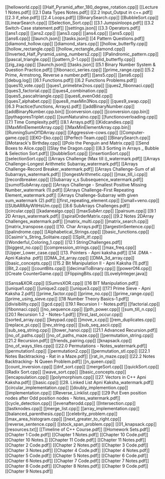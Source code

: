 [[helloworld.cpp]]
[[Half_Pyramid_after_180_degree_rotation.cpp]]
[[Lecture 1 Notes.pdf]]
[[2.1 Data Types Notes.pdf]]
[[2.2 Input_Output in c++.pdf]]
[[2.3 if_else.pdf]]
[[2.4 Loops.pdf]]
[[BinarySearch.cpp]]
[[BubbleSort.cpp]]
[[LinearSearch.cpp]]
[[Selection_Sort.cpp]]
[[3.1 Jumpsinloops.pdf]]
[[3.2 Switch-Case statement.pdf]]
[[settings.json]]
[[3.3 Operators.pdf]]
[[ans1.cpp]]
[[ans2.cpp]]
[[ans3.cpp]]
[[ans4.cpp]]
[[ans5.cpp]]
[[ans6.cpp]]
[[launch.json]]
[[tasks.json]]
[[4 Pattern Questions.pdf]]
[[diamond_hollow.cpp]]
[[diamond_stars.cpp]]
[[hollow_butterfly.cpp]]
[[hollow_rectangle.cpp]]
[[hollow_rectangle_diamond.cpp]]
[[Inverted_Half_Pyramid_using_numbers2.cpp]]
[[Palindromic_pattern.cpp]]
[[pascal_triangle.cpp]]
[[pattern_0-1.cpp]]
[[solid_butterfly.cpp]]
[[zig_zag.cpp]]
[[launch.json]]
[[tasks.json]]
[[5.1 Binary Number System & Question Practice.pdf]]
[[fibonacci_series.cpp]]
[[prime_range.cpp]]
[[5.2 Prime, Armstrong, Reverse a number.pdf]]
[[ans5.cpp]]
[[ans6.cpp]]
[[debug.log]]
[[6.1 Functions.pdf]]
[[6.2 Functions Problems.pdf]]
[[ques10_vote.cpp]]
[[ques1_primebtw2nos.cpp]]
[[ques2_fibonnaci.cpp]]
[[ques3_factorial.cpp]]
[[ques4_combination.cpp]]
[[ques5_pascaltriangle.cpp]]
[[ques6_evenOdd.cpp]]
[[ques7_alphabet.cpp]]
[[ques8_maxMin3Nos.cpp]]
[[ques9_swap.cpp]]
[[6.3 Practice(functions, Arrays).pdf]]
[[addBinaryNumber.cpp]]
[[addBinaryNumber.cpp.bin]]
[[conversion.cpp]]
[[conversion.cpp.bin]]
[[pythagoresTriplet.cpp]]
[[sumNaturalno.cpp]]
[[functionoverloading.cpp]]
[[7.1 Time Complexity.pdf]]
[[8.1 Arrays.pdf]]
[[Kidcandies.cpp]]
[[MaxMinElementArray.cpp]]
[[MaxMinElementArray.cpp.bin]]
[[RunningSumOf1DArray.cpp]]
[[Aggressive-cows.cpp]]
[[Computer-game.cpp]]
[[EKO-Eko.cpp]]
[[Perfect-Team.cpp]]
[[BinarySearch.cpp]]
[[Motarack's Birthday.cpp]]
[[Polo the Penguin and Matrix.cpp]]
[[Send Boxes to Alice.cpp]]
[[Slay the Dragon.cpp]]
[[8.3 Sorting in Arrays _ Bubble & Selection Sort.pdf]]
[[bubbleSort.cpp]]
[[insertionSort.cpp]]
[[selectionSort.cpp]]
[[Arrays Challenge (Max till i)_watermark.pdf]]
[[Arrays Challenge-Longest Arithmetic Subarray_watermark.pdf]]
[[Arrays Challenge-Record Breaker_watermark.pdf]]
[[Arrays Challenge-Sum of all Subarrays_watermark.pdf]]
[[longestArithmetic.cpp]]
[[max_till_i.cpp]]
[[recordbreaker.cpp]]
[[Subarray v_s Subsequence_watermark.pdf]]
[[sumofSubArray.cpp]]
[[Arrays Challenge - Smallest Positive Missing Number_watermark (1).pdf]]
[[Arrays Challenge-First Repeating Element_watermark.pdf]]
[[Arrays Challenge-Subarray with given sum_watermark (2).pdf]]
[[first_repeating_element.cpp]]
[[small+veno.cpp]]
[[SUbARRAyWItHsUm.cpp]]
[[8.6 SubArrays Challenges.pdf]]
[[circular.cpp]]
[[kadanealgo.cpp]]
[[maxSubArr.cpp]]
[[pairsum.cpp]]
[[9.1 2D Arrays_watermark.pdf]]
[[spiralOrderMatrix.cpp]]
[[9.2 Notes 2DArray Challenges_watermark.pdf]]
[[matrix_multi.cpp]]
[[matrix_search.cpp]]
[[matrix_transpose.cpp]]
[[10. Char Arrays.pdf]]
[[largestinSentence.cpp]]
[[palindrome.cpp]]
[[Alphabetical_Strings.cpp]]
[[basic_functions.cpp]]
[[Casimir's_String_Solitaire.cpp]]
[[Split_it!.cpp]]
[[Wonderful_Coloring_1.cpp]]
[[12.1 StringChallenges.pdf]]
[[biggest_no.cpp]]
[[compression_strings.cpp]]
[[max_freq.cpp]]
[[Upper_Lower_case.cpp]]
[[13. Pointers - Apni kaksha.pdf]]
[[14 .DMA - Apni Kaksha .pdf]]
[[DMA_2d_array.cpp]]
[[DMA_3d_array.cpp]]
[[basic_concepts.cpp]]
[[15.2 Bit Manipulation II - Apni Kaksha (1).pdf]]
[[Bit_2.cpp]]
[[countBits.cpp]]
[[decimalToBinary.cpp]]
[[powerOf4.cpp]]
[[Create CounterGame.cpp]]
[[FlippingBits.cpp]]
[[LovelyInteger.java]]

[[Sansa&XOR.cpp]]
[[SumvsXOR.cpp]]
[[16 BIT Manipulation.pdf]]
[[unique1.cpp]]
[[unique2.cpp]]
[[unique3.cpp]]
[[17.1 Prime Sieve - Apni Kaksha 2.pdf]]
[[prime_factor.cpp]]
[[prime_no.cpp]]
[[prime_range.cpp]]
[[prime_using_sieve.cpp]]
[[18 Number Theory Basics-1.pdf]]
[[divisibility.cpp]]
[[gcd.cpp]]
[[19.1 Recursion I - Notes.pdf]]
[[factorial.cpp]]
[[fibonnaci.cpp]]
[[no_sequence.cpp]]
[[pth_power.cpp]]
[[sum_till_n.cpp]]
[[20.1 Recursion 1.2 - Notes-1.pdf]]
[[first_last_occur.cpp]]
[[sorted_array.cpp]]
[[keypad.cpp]]
[[move_x.cpp]]
[[rem_duplicates.cpp]]
[[replace_pi.cpp]]
[[rev_string.cpp]]
[[sub_seq_ascii.cpp]]
[[sub_seq_string.cpp]]
[[tower_hanoi.cpp]]
[[21.1 Advanced Recursion.pdf]]
[[no_of_paths.cpp]]
[[no_of_paths_maze.cpp]]
[[permutation_string.cpp]]
[[21.2 Recursion.pdf]]
[[friends_pairing.cpp]]
[[knapsack.cpp]]
[[no_of_ways_tiles.cpp]]
[[22.0 Permutations - Notes_watermark.pdf]]
[[permutation1.cpp]]
[[permutation2.cpp]]
[[permutation_stl.cpp]]
[[22.1 Notes Backtracking - Rat in a Maze.pdf]]
[[rat_in_maze.cpp]]
[[22.2 Notes Backtracking- N Queen Problem.pdf]]
[[n_queen.cpp]]
[[count_inversion.cpp]]
[[dnf_sort.cpp]]
[[mergeSort.cpp]]
[[quickSort.cpp]]
[[Radix Sort.cpp]]
[[wave_sort.cpp]]
[[basic_concepts.cpp]]
[[encapsulation.cpp]]
[[polymorphism.cpp]]
[[27. Vectors in C++ Apni Kaksha.pdf]]
[[basic.cpp]]
[[28. Linked List Apni Kaksha_watermark.pdf]]
[[circular_implementation.cpp]]
[[doubly_implemention.cpp]]
[[implementation.cpp]]
[[Reverse_Linklist.cpp]]
[[29 Put Even position nodes after Odd position nodes - Notes_watermark.pdf]]
[[cycle_detection.cpp]]
[[evenafterodd.cpp]]
[[Intersection.cpp]]
[[lastknodes.cpp]]
[[merge_list.cpp]]
[[array_implementation.cpp]]
[[balanced_parenthesis.cpp]]
[[celebrity_problem.cpp]]
[[max_area_histogram.cpp]]
[[next_greater_to_right.cpp]]
[[reverse_sentence.cpp]]
[[stock_span_problem.cpp]]
[[01_knapsack.cpp]]
[[resources.txt]]
[[Timeline of C++ Course.pdf]]
[[Homework Sets.pdf]]
[[Chapter 1 Code.pdf]]
[[Chapter 1 Notes.pdf]]
[[Chapter 10 Code.pdf]]
[[Chapter 10 Notes.]]
[[Chapter 11 Code.pdf]]
[[Chapter 11 Notes.pdf]]
[[Chapter 2 Code.pdf]]
[[Chapter 2 Notes.pdf]]
[[Chapter 3 Code.pdf]]
[[Chapter 3 Notes.pdf]]
[[Chapter 4 Code.pdf]]
[[Chapter 4 Notes.pdf]]
[[Chapter 5 Code.pdf]]
[[Chapter 5 Notes.pdf]]
[[Chapter 6 Code.pdf]]
[[Chapter 6 Notes.pdf]]
[[Chapter 7 Code.pdf]]
[[Chapter 7 Notes.pdf]]
[[Chapter 8 Code.pdf]]
[[Chapter 8 Notes.pdf]]
[[Chapter 9 Code.pdf]]
[[Chapter 9 Notes.pdf]]
